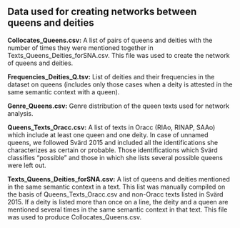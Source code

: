 ## Data used for creating networks between queens and deities

<b>Collocates_Queens.csv:</b> A list of pairs of queens and deities with the number of times they were mentioned together in Texts_Queens_Deities_forSNA.csv. This file was used to create the network of queens and deities.

<b>Frequencies_Deities_Q.tsv:</b> List of deities and their frequencies in the dataset on queens (includes only those cases when a deity is attested in the same semantic context with a queen).

<b>Genre_Queens.csv:</b> Genre distribution of the queen texts used for network analysis.

<b>Queens_Texts_Oracc.csv:</b> A list of texts in Oracc (RIAo, RINAP, SAAo) which include at least one queen and one deity. In case of unnamed queens, we followed Svärd 2015 and included all the identifications she characterizes as certain or probable. Those identifications which Svärd classifies “possible” and those in which she lists several possible queens were left out.

<b>Texts_Queens_Deities_forSNA.csv:</b> A list of queens and deities mentioned in the same semantic context in a text. This list was manually compiled on the basis of Queens_Texts_Oracc.csv and non-Oracc texts listed in Svärd 2015. If a deity is listed more than once on a line, the deity and a queen are mentioned several times in the same semantic context in that text. This file was used to produce Collocates_Queens.csv.
